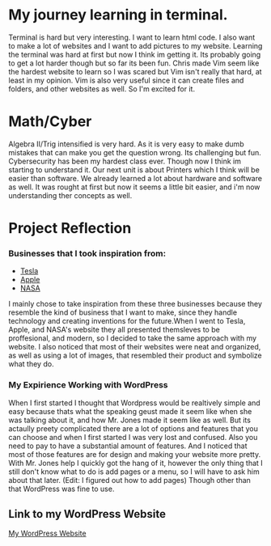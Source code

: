 # My journey learning in terminal.
Terminal is hard but very interesting. I want to learn html code. I also want to make a lot of websites and I want to add pictures to my website. 
Learning the terminal was hard at first but now I think im getting it. Its probably going to get a lot harder though but so far its been fun. Chris made Vim seem like the hardest website to learn so I was scared but Vim isn't really that hard, at least in my opinion. Vim is also very useful since it can create files and folders, and other websites as well. So I'm excited for it.
# Math/Cyber

Algebra II/Trig intensified is very hard. As it is very easy to make dumb mistakes that can make you get the question wrong. Its challenging but fun. Cybersecurity has been my hardest class ever. Though now I think im starting to understand it. Our next unit is about Printers which I think will be easier than software. We already learned a lot about hardware and software as well. It was rought at first but now it seems a little bit easier, and i'm now understanding ther concepts as well.

# Project Reflection

### Businesses that I took inspiration from:
* [Tesla](https://www.tesla.com/)
* [Apple](https://www.apple.com/store?afid=p238%7CseIEs444j-dc_mtid_1870765e38482_pcrid_714995330286_pgrid_13945964887_pntwk_g_pchan__pexid__ptid_kwd-10778630_&cid=aos-us-kwgo-brand-apple--slid---product-)
* [NASA](https://www.nasa.gov/)

I mainly chose to take inspiration from these three businesses because they resemble the kind of business that I want to make, since they handle technology and creating inventions for the future.When I went to  Tesla, Apple, and NASA's website they all presented themsleves to be proffesional, and modern, so I decided to take the same approach with my website. I also noticed that most of their websites were  neat and organized, as well as using a lot of images, that resembled their product and symbolize what they do.

### My Expirience Working with WordPress

When I first started I thought that Wordpress would be realtively simple and easy because thats what the speaking geust made it seem like when she was talking about it, and how Mr. Jones made it seem like as well. But its actaully preety complicated there are a lot of options and features that you can choose and when I first started I was very lost and confused. Also you need to pay to have a substantial amount of features. And I noticed that most of those features are for design and making your website more pretty. With Mr. Jones help I quickly got the hang of it, however the only thing that I still don't know what to do is add pages or a menu, so I will have to ask him about that later. (Edit: I figured out how to add pages) Though other than that WordPress was fine to use.  


## Link to my WordPress Website

[My WordPress Website](https://technexus74.wordpress.com/)

